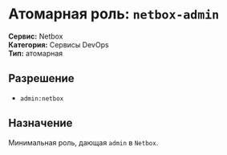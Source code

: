 # Атомарная роль: `netbox-admin`

**Сервис:** Netbox  
**Категория:** Сервисы DevOps  
**Тип:** атомарная

## Разрешение
- `admin:netbox`

## Назначение
Минимальная роль, дающая `admin` в `Netbox`.
